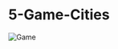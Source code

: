 # 5-Game-Cities






![Game](https://user-images.githubusercontent.com/104451273/185737587-e82535ca-8388-424b-8e26-fe4626cad19e.png)
